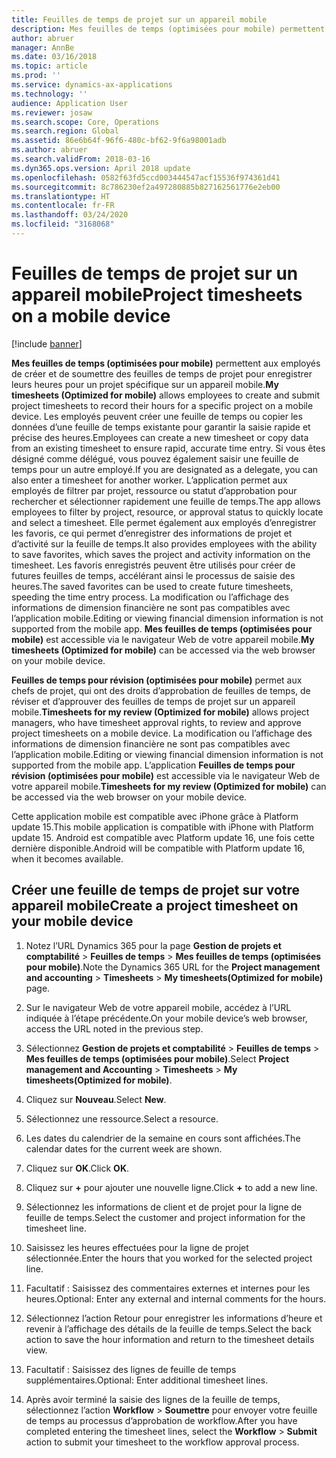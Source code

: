 ```yaml
---
title: Feuilles de temps de projet sur un appareil mobile
description: Mes feuilles de temps (optimisées pour mobile) permettent aux employés de créer et de soumettre des feuilles de temps de projet pour enregistrer les heures pour un projet spécifique sur un appareil mobile.
author: abruer
manager: AnnBe
ms.date: 03/16/2018
ms.topic: article
ms.prod: ''
ms.service: dynamics-ax-applications
ms.technology: ''
audience: Application User
ms.reviewer: josaw
ms.search.scope: Core, Operations
ms.search.region: Global
ms.assetid: 86e6b64f-96f6-480c-bf62-9f6a98001adb
ms.author: abruer
ms.search.validFrom: 2018-03-16
ms.dyn365.ops.version: April 2018 update
ms.openlocfilehash: 0582f63fd5ccd003444547acf15536f974361d41
ms.sourcegitcommit: 8c786230ef2a497280885b827162561776e2eb00
ms.translationtype: HT
ms.contentlocale: fr-FR
ms.lasthandoff: 03/24/2020
ms.locfileid: "3168068"
---
```

# <a name="project-timesheets-on-a-mobile-device"></a><span data-ttu-id="04170-103">Feuilles de temps de projet sur un appareil mobile</span><span class="sxs-lookup"><span data-stu-id="04170-103">Project timesheets on a mobile device</span></span>

[!include [banner](../includes/banner.md)]

<span data-ttu-id="04170-104">**Mes feuilles de temps (optimisées pour mobile)** permettent aux employés de créer et de soumettre des feuilles de temps de projet pour enregistrer leurs heures pour un projet spécifique sur un appareil mobile.</span><span class="sxs-lookup"><span data-stu-id="04170-104">**My timesheets (Optimized for mobile)** allows employees to create and submit project timesheets to record their hours for a specific project on a mobile device.</span></span> <span data-ttu-id="04170-105">Les employés peuvent créer une feuille de temps ou copier les données d’une feuille de temps existante pour garantir la saisie rapide et précise des heures.</span><span class="sxs-lookup"><span data-stu-id="04170-105">Employees can create a new timesheet or copy data from an existing timesheet to ensure rapid, accurate time entry.</span></span> <span data-ttu-id="04170-106">Si vous êtes désigné comme délégué, vous pouvez également saisir une feuille de temps pour un autre employé.</span><span class="sxs-lookup"><span data-stu-id="04170-106">If you are designated as a delegate, you can also enter a timesheet for another worker.</span></span> <span data-ttu-id="04170-107">L’application permet aux employés de filtrer par projet, ressource ou statut d’approbation pour rechercher et sélectionner rapidement une feuille de temps.</span><span class="sxs-lookup"><span data-stu-id="04170-107">The app allows employees to filter by project, resource, or approval status to quickly locate and select a timesheet.</span></span> <span data-ttu-id="04170-108">Elle permet également aux employés d’enregistrer les favoris, ce qui permet d’enregistrer des informations de projet et d’activité sur la feuille de temps.</span><span class="sxs-lookup"><span data-stu-id="04170-108">It also provides employees with the ability to save favorites, which saves the project and activity information on the timesheet.</span></span> <span data-ttu-id="04170-109">Les favoris enregistrés peuvent être utilisés pour créer de futures feuilles de temps, accélérant ainsi le processus de saisie des heures.</span><span class="sxs-lookup"><span data-stu-id="04170-109">The saved favorites can be used to create future timesheets, speeding the time entry process.</span></span> <span data-ttu-id="04170-110">La modification ou l’affichage des informations de dimension financière ne sont pas compatibles avec l’application mobile.</span><span class="sxs-lookup"><span data-stu-id="04170-110">Editing or viewing financial dimension information is not supported from the mobile app.</span></span> <span data-ttu-id="04170-111">**Mes feuilles de temps (optimisées pour mobile)** est accessible via le navigateur Web de votre appareil mobile.</span><span class="sxs-lookup"><span data-stu-id="04170-111">**My timesheets (Optimized for mobile)** can be accessed via the web browser on your mobile device.</span></span>

<span data-ttu-id="04170-112">**Feuilles de temps pour révision (optimisées pour mobile)** permet aux chefs de projet, qui ont des droits d’approbation de feuilles de temps, de réviser et d’approuver des feuilles de temps de projet sur un appareil mobile.</span><span class="sxs-lookup"><span data-stu-id="04170-112">**Timesheets for my review (Optimized for mobile)** allows project managers, who have timesheet approval rights, to review and approve project timesheets on a mobile device.</span></span> <span data-ttu-id="04170-113">La modification ou l’affichage des informations de dimension financière ne sont pas compatibles avec l’application mobile.</span><span class="sxs-lookup"><span data-stu-id="04170-113">Editing or viewing financial dimension information is not supported from the mobile app.</span></span> <span data-ttu-id="04170-114">L’application **Feuilles de temps pour révision (optimisées pour mobile)** est accessible via le navigateur Web de votre appareil mobile.</span><span class="sxs-lookup"><span data-stu-id="04170-114">**Timesheets for my review (Optimized for mobile)** can be accessed via the web browser on your mobile device.</span></span>

<span data-ttu-id="04170-115">Cette application mobile est compatible avec iPhone grâce à Platform update 15.</span><span class="sxs-lookup"><span data-stu-id="04170-115">This mobile application is compatible with iPhone with Platform update 15.</span></span>
<span data-ttu-id="04170-116">Android est compatible avec Platform update 16, une fois cette dernière disponible.</span><span class="sxs-lookup"><span data-stu-id="04170-116">Android will be compatible with Platform update 16, when it becomes available.</span></span>

## <a name="create-a-project-timesheet-on-your-mobile-device"></a><span data-ttu-id="04170-117">Créer une feuille de temps de projet sur votre appareil mobile</span><span class="sxs-lookup"><span data-stu-id="04170-117">Create a project timesheet on your mobile device</span></span>

1.  <span data-ttu-id="04170-118">Notez l’URL Dynamics 365 pour la page **Gestion de projets et comptabilité** \> **Feuilles de temps** \> **Mes feuilles de temps (optimisées pour mobile)**.</span><span class="sxs-lookup"><span data-stu-id="04170-118">Note the Dynamics 365 URL for the **Project management and accounting** \> **Timesheets** \> **My timesheets(Optimized for mobile)** page.</span></span>

2.  <span data-ttu-id="04170-119">Sur le navigateur Web de votre appareil mobile, accédez à l’URL indiquée à l’étape précédente.</span><span class="sxs-lookup"><span data-stu-id="04170-119">On your mobile device’s web browser, access the URL noted in the previous step.</span></span>
 
3.  <span data-ttu-id="04170-120">Sélectionnez **Gestion de projets et comptabilité** \> **Feuilles de temps** \> **Mes feuilles de temps (optimisées pour mobile)**.</span><span class="sxs-lookup"><span data-stu-id="04170-120">Select **Project management and Accounting** \> **Timesheets** \> **My timesheets(Optimized for mobile)**.</span></span>

4.  <span data-ttu-id="04170-121">Cliquez sur **Nouveau**.</span><span class="sxs-lookup"><span data-stu-id="04170-121">Select **New**.</span></span>

5.  <span data-ttu-id="04170-122">Sélectionnez une ressource.</span><span class="sxs-lookup"><span data-stu-id="04170-122">Select a resource.</span></span>

6.  <span data-ttu-id="04170-123">Les dates du calendrier de la semaine en cours sont affichées.</span><span class="sxs-lookup"><span data-stu-id="04170-123">The calendar dates for the current week are shown.</span></span>

7.  <span data-ttu-id="04170-124">Cliquez sur **OK**.</span><span class="sxs-lookup"><span data-stu-id="04170-124">Click **OK**.</span></span>

8.  <span data-ttu-id="04170-125">Cliquez sur **+** pour ajouter une nouvelle ligne.</span><span class="sxs-lookup"><span data-stu-id="04170-125">Click **+** to add a new line.</span></span>

9.  <span data-ttu-id="04170-126">Sélectionnez les informations de client et de projet pour la ligne de feuille de temps.</span><span class="sxs-lookup"><span data-stu-id="04170-126">Select the customer and project information for the timesheet line.</span></span>

10. <span data-ttu-id="04170-127">Saisissez les heures effectuées pour la ligne de projet sélectionnée.</span><span class="sxs-lookup"><span data-stu-id="04170-127">Enter the hours that you worked for the selected project line.</span></span>

11. <span data-ttu-id="04170-128">Facultatif : Saisissez des commentaires externes et internes pour les heures.</span><span class="sxs-lookup"><span data-stu-id="04170-128">Optional: Enter any external and internal comments for the hours.</span></span>

12. <span data-ttu-id="04170-129">Sélectionnez l’action Retour pour enregistrer les informations d’heure et revenir à l’affichage des détails de la feuille de temps.</span><span class="sxs-lookup"><span data-stu-id="04170-129">Select the back action to save the hour information and return to the timesheet details view.</span></span>

13. <span data-ttu-id="04170-130">Facultatif : Saisissez des lignes de feuille de temps supplémentaires.</span><span class="sxs-lookup"><span data-stu-id="04170-130">Optional: Enter additional timesheet lines.</span></span>

14. <span data-ttu-id="04170-131">Après avoir terminé la saisie des lignes de la feuille de temps, sélectionnez l’action **Workflow** \> **Soumettre** pour envoyer votre feuille de temps au processus d’approbation de workflow.</span><span class="sxs-lookup"><span data-stu-id="04170-131">After you have completed entering the timesheet lines, select the **Workflow** \> **Submit** action to submit your timesheet to the workflow approval process.</span></span>
